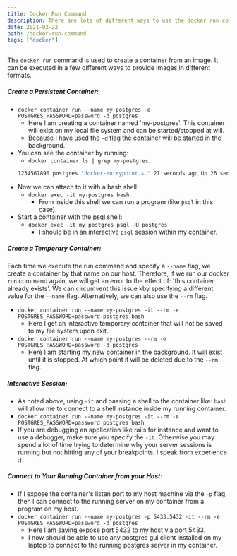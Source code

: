 ```yaml
---
title: Docker Run Command
description: There are lots of different ways to use the docker run command. This entry outlines these steps in more depth.
date: 2021-02-22
path: /docker-run-command
tags: ["docker"]
---
```


The `docker run` command is used to create a container from an image. It can be executed in a few different ways to provide images in different formats.

##### Create a Persistent Container:

- `docker container run --name my-postgres -e POSTGRES_PASSWORD=password -d postgres`
  - Here I am creating a container named 'my-postgres'. This container will exist on my local file system and can be started/stopped at will.
  - Because I have used the `-d` flag the container will be started in the background.
- You can see the container by running:
  - `docker container ls | grep my-postgres`.
  ```bash
  1234567890 postgres "docker-entrypoint.s…" 27 seconds ago Up 26 seconds 5432/tcp my-postgres
  ```
- Now we can attach to it with a bash shell:
  - `docker exec -it my-postgres bash`.
      - From inside this shell we can run a program (like `psql` in this case).
- Start a container with the psql shell:
  - `docker exec -it my-postgres psql -U postgres`
      - I should be in an interactive `psql` session within my container.

##### Create a Temporary Container:

Each time we execute the run command and specify a `--name` flag, we create a container by that name on our host. Therefore, if we run our docker `run` command again, we will get an error to the effect of: 'this container already exists'. We can circumvent this issue kby specifying a different value for the `--name` flag. Alternatively, we can also use the `--rm` flag.
- `docker container run --name my-postgres -it --rm -e POSTGRES_PASSWORD=password postgres bash`
  - Here I get an interactive temporary container that will not be saved to my file system upon exit.
- `docker container run --name my-postgres --rm -e POSTGRES_PASSWORD=password -d postgres`
  - Here I am starting my new container in the background. It will exist until it is stopped. At which point it will be deleted due to the `--rm` flag.

##### Interactive Session:
- As noted above, using `-it` and passing a shell to the container like: `bash` will allow me to connect to a shell instance inside my running container.
- `docker container run --name my-postgres -it --rm -e POSTGRES_PASSWORD=password postgres bash`
- If you are debugging an application like rails for instance and want to use a debugger, make sure you specify the `-it`. Otherwise you may spend a lot of time trying to determine why your server sessions is running but not hitting any of your breakpoints. I speak from experience :)

##### Connect to Your Running Container from your Host:
- If I expose the container's listen port to my host machine via the `-p` flag, then I can connect to the running server on my container from a program on my host.
- `docker container run --name my-postgres -p 5433:5432 -it --rm -e POSTGRES_PASSWORD=password -d postgres`
    - Here I am saying expose port 5432 to my host via port 5433.
    - I now should be able to use any postgres gui client installed on my laptop to connect to the running postgres server in my container.
